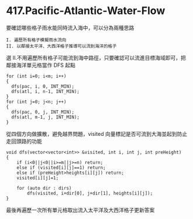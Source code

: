 # 417.Pacific-Atlantic-Water-Flow

要確認哪些格子雨水能同時流入海中，可以分為兩種思路

```
I. 遍歷所有格子模擬雨水流向
II. 以鄰接太平洋、大西洋格子推導可以流到海洋的格子
```

選 II.不用遍歷所有格子可能流到海中路徑，只要確認可以流進目標海域即可，把鄰接海洋單元格當作 DFS 起點

```
for (int i=0; i<m; i++)
{
  dfs(pac, i, 0, INT_MIN);
  dfs(atl, i, n-1, INT_MIN);
}
for (int j=0; j<n; j++)
{
  dfs(pac, 0, j, INT_MIN);
  dfs(atl, m-1, j, INT_MIN);
}
```

從四個方向做擴散，避免越界問題，visited 向量標記是否可流到大海並起到防止走回頭路的功能

```
void dfs(vector<vector<int>> &visited, int i, int j, int preHeight)
{
    if (i<0||j<0||i>=m||j>=n) return;
    else if (visited[i][j]==1) return;
    else if (preHeight>heights[i][j]) return;
    visited[i][j]=1;

    for (auto dir : dirs)
        dfs(visited, i+dir[0], j+dir[1], heights[i][j]);
}
```

最後再遍歷一次所有單元格取出流入太平洋及大西洋格子更新答案
